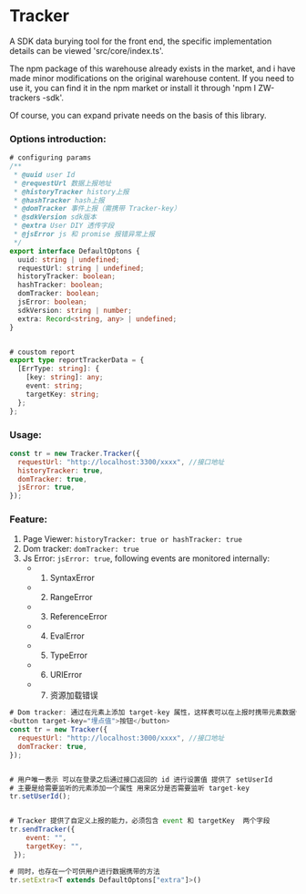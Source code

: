 # Tracker

A SDK data burying tool for the front end, the specific implementation details can be viewed 'src/core/index.ts'.

The npm package of this warehouse already exists in the market, and i have made minor modifications on the original warehouse content. If you need to use it, you can find it in the npm market or install it through 'npm I ZW-trackers -sdk'.

Of course, you can expand private needs on the basis of this library.

### Options introduction:

```ts
# configuring params
/**
 * @uuid user Id
 * @requestUrl 数据上报地址
 * @historyTracker history上报
 * @hashTracker hash上报
 * @domTracker 事件上报（需携带 Tracker-key）
 * @sdkVersion sdk版本
 * @extra User DIY 透传字段
 * @jsError js 和 promise 报错异常上报
 */
export interface DefaultOptons {
  uuid: string | undefined;
  requestUrl: string | undefined;
  historyTracker: boolean;
  hashTracker: boolean;
  domTracker: boolean;
  jsError: boolean;
  sdkVersion: string | number;
  extra: Record<string, any> | undefined;
}


# coustom report
export type reportTrackerData = {
  [ErrType: string]: {
    [key: string]: any;
    event: string;
    targetKey: string;
  };
};
```

### Usage:

```js
const tr = new Tracker.Tracker({
  requestUrl: "http://localhost:3300/xxxx", //接口地址
  historyTracker: true,
  domTracker: true,
  jsError: true,
});
```

### Feature:

1.  Page Viewer: `historyTracker: true or hashTracker: true`
2.  Dom tracker: `domTracker: true`
3.  Js Error: `jsError: true`, following events are monitored internally:
    - 1. SyntaxError
    - 2. RangeError
    - 3. ReferenceError
    - 4. EvalError
    - 5. TypeError
    - 6. URIError
    - 7. 资源加载错误

```js
# Dom tracker: 通过在元素上添加 target-key 属性，这样表可以在上报时携带元素数据信息
<button target-key="埋点值">按钮</button>
const tr = new Tracker({
  requestUrl: "http://localhost:3000/xxxx", //接口地址
  domTracker: true,
});


# 用户唯一表示 可以在登录之后通过接口返回的 id 进行设置值 提供了 setUserId
# 主要是给需要监听的元素添加一个属性 用来区分是否需要监听 target-key
tr.setUserId();


# Tracker 提供了自定义上报的能力，必须包含 event 和 targetKey  两个字段
tr.sendTracker({
	event: "",
	targetKey: "",
 });

# 同时，也存在一个可供用户进行数据携带的方法
tr.setExtra<T extends DefaultOptons["extra"]>()
```
